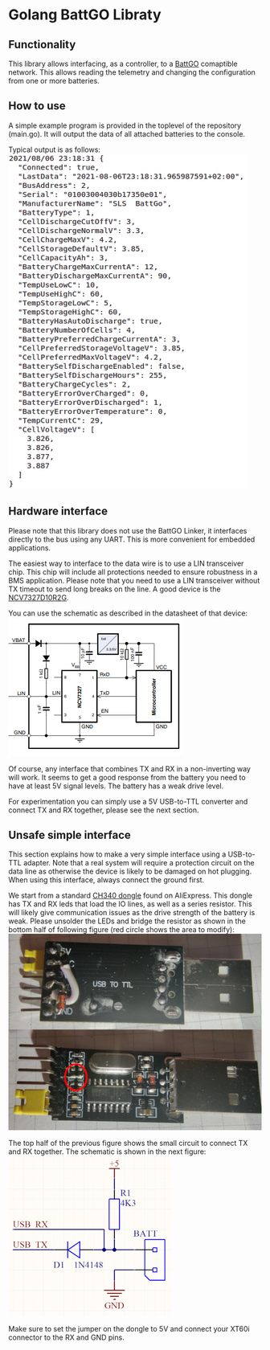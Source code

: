 # Golang BattGO Libraty

## Functionality
This library allows interfacing, as a controller, to a [BattGO](http://www.battgo.org/) comaptible network. This allows reading the telemetry and changing the configuration from one or more batteries.

## How to use
A simple example program is provided in the toplevel of the repository (main.go). It will output the data of all attached batteries to the console.

Typical output is as follows:  
![Typical output](media/output.png)

## Hardware interface
Please note that this library does not use the BattGO Linker, it interfaces directly to the bus using any UART. This is more convenient for embedded applications. 

The easiest way to interface to the data wire is to use a LIN transceiver chip. This chip will include all protections needed to ensure robustness in a BMS application. Please note that you need to use a LIN transceiver without TX timeout to send long breaks on the line. A good device is the [NCV7327D10R2G](https://eu.mouser.com/datasheet/2/308/1/NCV7327_D-2317507.pdf). 

You can use the schematic as described in the datasheet of that device:  
![NCV7237 schematic](media/schematic.png)

Of course, any interface that combines TX and RX in a non-inverting way will work. It seems to get a good response from the battery you need to have at least 5V signal levels. The battery has a weak drive level.

For experimentation you can simply use a 5V USB-to-TTL converter and connect TX and RX together, please see the next section.

## Unsafe simple interface
This section explains how to make a very simple interface using a USB-to-TTL adapter. Note that a real system will require a protection circuit on the data line as otherwise the device is likely to be damaged on hot plugging. When using this interface, always connect the ground first.

We start from a standard [CH340 dongle](https://aliexpress.com/item/1005002119244700.html) found on AliExpress. This dongle has TX and RX leds that load the IO lines, as well as a series resistor. This will likely give communication issues as the drive strength of the battery is weak. Please unsolder the LEDs and bridge the resistor as shown in the bottom half of following figure (red circle shows the area to modify):  
![CH340 modification](media/dongle.png)

The top half of the previous figure shows the small circuit to connect TX and RX together. The schematic is shown in the next figure:  
![CH340 modification](media/schematic_test.png)

Make sure to set the jumper on the dongle to 5V and connect your XT60i connector to the RX and GND pins.


